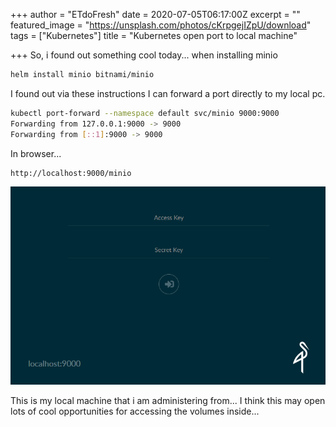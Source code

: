 +++
author = "ETdoFresh"
date = 2020-07-05T06:17:00Z
excerpt = ""
featured_image = "https://unsplash.com/photos/cKrpgejIZpU/download"
tags = ["Kubernetes"]
title = "Kubernetes open port to local machine"

+++
So, i found out something cool today... when installing minio

``` sh
helm install minio bitnami/minio
```

I found out via these instructions I can forward a port directly to my local pc.

``` sh
kubectl port-forward --namespace default svc/minio 9000:9000
Forwarding from 127.0.0.1:9000 -> 9000
Forwarding from [::1]:9000 -> 9000
```

In browser...

``` http
http://localhost:9000/minio
```

![](/uploads/2020/07/image-20200705011348639.png)

This is my local machine that i am administering from... I think this may open lots of cool opportunities for accessing the volumes inside...